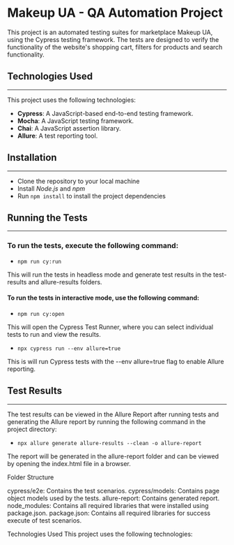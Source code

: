 # Makeup UA - QA Automation Project

This project is an automated testing suites for marketplace Makeup UA, using the Cypress testing framework. The tests are designed to verify the functionality of the website's shopping cart, filters for products and search functionality.

## Technologies Used
___
This project uses the following technologies:

- **Cypress**: A JavaScript-based end-to-end testing framework.
- **Mocha**: A JavaScript testing framework.
- **Chai**: A JavaScript assertion library.
- **Allure**: A test reporting tool.

## Installation
___
* Clone the repository to your local machine
* Install *Node.js* and *npm*
* Run `npm install` to install the project dependencies

## Running the Tests
___
### To run the tests, execute the following command:

* `npm run cy:run`

This will run the tests in headless mode and generate test results in the test-results and allure-results folders.


#### To run the tests in interactive mode, use the following command:

* `npm run cy:open`

This will open the Cypress Test Runner, where you can select individual tests to run and view the results.

* `npx cypress run --env allure=true`

This is will run Cypress tests with the --env allure=true flag to enable Allure reporting.


## Test Results
___

The test results can be viewed in the Allure Report after running tests and generating the Allure report by running the following command in the project directory:

* `npx allure generate allure-results --clean -o allure-report`

The report will be generated in the allure-report folder and can be viewed by opening the index.html file in a browser.

Folder Structure

cypress/e2e: Contains the test scenarios.
cypress/models: Contains page object models used by the tests.
allure-report: Contains generated report.
node_modules: Contains all required libraries that were installed using package.json.
package.json: Contains all required libraries for success execute of test scenarios.

Technologies Used
This project uses the following technologies:
